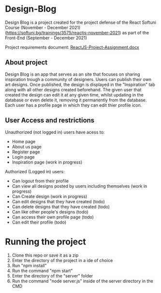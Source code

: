 # Design-Blog
Design Blog is a project created for the project defense of the React Softuni Course (November - December 2021) (https://softuni.bg/trainings/3575/reactjs-november-2021) as part of the Front-End (September - December 2021)

Project requirements document: [ReactJS-Project-Assignment.docx](https://github.com/TheStormWeaver/Design-Blog/files/7687984/ReactJS-Project-Assignment.docx)


## About project
Design Blog  is an app that serves as an site that focuses on sharing inspiration trough a community of designers. Users can publish their own art designs. Once published, the design is displayed in the "Inspiration" tab along with all other designs created beforehand. The given user that created the design can edit it at any given time, whilst updating in the database or even delete it, removing it permanently from the database. Each user has a profile page in which they can edit thier profile icon.

## User Access and restrictions
Unauthorized (not logged in) users have acess to:
- Home page
- About us page
- Register page
- Login page
- Inspiration page (work in progress)

Authorized (Logged in) users:
- Can logout from their profile 
- Can view all designs posted by users including themselves (work in progress)
- Can Create design (work in progress)
- Can edit designs that they have created (todo)
- Can delete designs that they have created (todo)
- Can like other people's designs (todo)
- Can access their own profile page (todo)
- Can edit their profile (todo)


# Running the project
1. Clone this repo or save it as a zip
2. Enter the directory of the project in a ide of choice
3. Run "npm install"
4. Run the command "npm start"
5. Enter the directory of the "server" folder
6. Run the command "node server.js" inside of the server directory in the CMD

